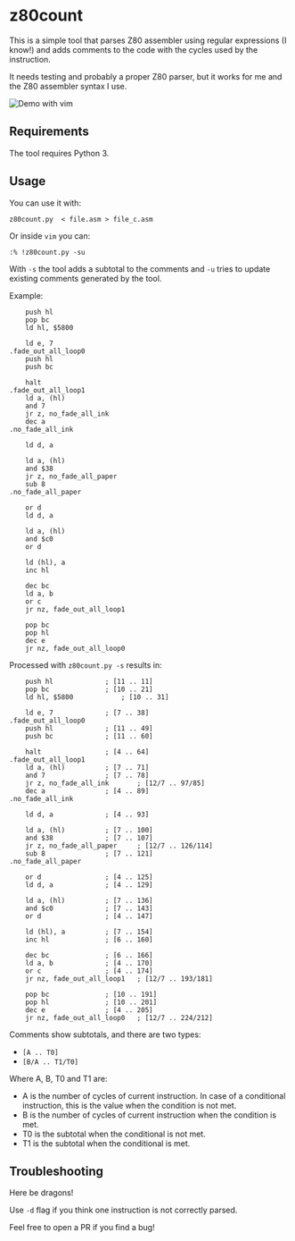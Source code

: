 # z80count

This is a simple tool that parses Z80 assembler using regular expressions (I know!)
and adds comments to the code with the cycles used by the instruction.

It needs testing and probably a proper Z80 parser, but it works for me and the
Z80 assembler syntax I use.

![Demo with vim](./demo-vim.gif)

## Requirements

The tool requires Python 3.

## Usage

You can use it with:

    z80count.py  < file.asm > file_c.asm

Or inside `vim` you can:

    :% !z80count.py -su

With `-s` the tool adds a subtotal to the comments and `-u` tries to update
existing comments generated by the tool.

Example:
```
	push hl
	pop bc
	ld hl, $5800

	ld e, 7
.fade_out_all_loop0
	push hl
	push bc

	halt
.fade_out_all_loop1
	ld a, (hl)
	and 7
	jr z, no_fade_all_ink
	dec a
.no_fade_all_ink

	ld d, a

	ld a, (hl)
	and $38
	jr z, no_fade_all_paper
	sub 8
.no_fade_all_paper

	or d
	ld d, a

	ld a, (hl)
	and $c0
	or d

	ld (hl), a
	inc hl

	dec bc
	ld a, b
	or c
	jr nz, fade_out_all_loop1

	pop bc
	pop hl
	dec e
	jr nz, fade_out_all_loop0
```

Processed with `z80count.py -s` results in:
```
	push hl				; [11 .. 11]
	pop bc				; [10 .. 21]
	ld hl, $5800			; [10 .. 31]

	ld e, 7				; [7 .. 38]
.fade_out_all_loop0
	push hl				; [11 .. 49]
	push bc				; [11 .. 60]

	halt				; [4 .. 64]
.fade_out_all_loop1
	ld a, (hl)			; [7 .. 71]
	and 7				; [7 .. 78]
	jr z, no_fade_all_ink		; [12/7 .. 97/85]
	dec a				; [4 .. 89]
.no_fade_all_ink

	ld d, a				; [4 .. 93]

	ld a, (hl)			; [7 .. 100]
	and $38				; [7 .. 107]
	jr z, no_fade_all_paper		; [12/7 .. 126/114]
	sub 8				; [7 .. 121]
.no_fade_all_paper

	or d				; [4 .. 125]
	ld d, a				; [4 .. 129]

	ld a, (hl)			; [7 .. 136]
	and $c0				; [7 .. 143]
	or d				; [4 .. 147]

	ld (hl), a			; [7 .. 154]
	inc hl				; [6 .. 160]

	dec bc				; [6 .. 166]
	ld a, b				; [4 .. 170]
	or c				; [4 .. 174]
	jr nz, fade_out_all_loop1	; [12/7 .. 193/181]

	pop bc				; [10 .. 191]
	pop hl				; [10 .. 201]
	dec e				; [4 .. 205]
	jr nz, fade_out_all_loop0	; [12/7 .. 224/212]
```

Comments show subtotals, and there are two types:
 - `[A .. T0]`
 - `[B/A .. T1/T0]`

Where A, B, T0 and T1 are:
 - A is the number of cycles of current instruction. In case of a conditional
   instruction, this is the value when the condition is not met.
 - B is the number of cycles of current instruction when the condition is met.
 - T0 is the subtotal when the conditional is not met.
 - T1 is the subtotal when the conditional is met.

## Troubleshooting

Here be dragons!

Use `-d` flag if you think one instruction is not correctly parsed.

Feel free to open a PR if you find a bug!

